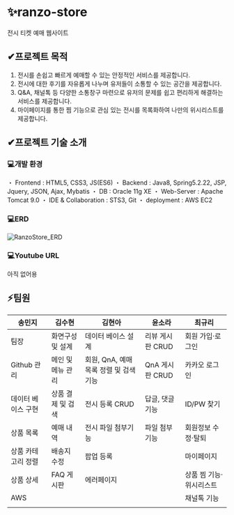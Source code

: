 # ✨ranzo-store

전시 티켓 예매 웹사이트
  
  
  
## ✔프로젝트 목적
  
1. 전시를 손쉽고 빠르게 예매할 수 있는 안정적인 서비스를 제공합니다.
2. 전시에 대한 후기를 자유롭게 나누며 유저들이 소통할 수 있는 공간을 제공합니다.
3. Q&A, 채널톡 등 다양한 소통창구 마련으로 유저의 문제를 쉽고 편리하게 해결하는 서비스를 제공합니다.
4. 마이페이지를 통한 찜 기능으로 관심 있는 전시를 목록화하여 나만의 위시리스트를 제공합니다.
  
  
  
## ✔프로젝트 기술 소개

### 💻개발 환경

・ Frontend : HTML5, CSS3, JS(ES6)
・ Backend : Java8, Spring5.2.22, JSP, Jquery, JSON, Ajax, Mybatis
・ DB : Oracle 11g XE
・ Web-Server : Apache Tomcat 9.0
・ IDE & Collaboration : STS3, Git
・ deployment : AWS EC2

### 💻ERD

![RanzoStore_ERD](https://user-images.githubusercontent.com/106068296/202441935-6b1f612e-2136-4d97-8d89-2c4582560fc7.png)

### 💻Youtube URL

아직 없어용




## ⚡팀원

|송민지            |김수현           |김현아                             |윤소라          |최규리                 |
|------------------|----------------|-----------------------------------|----------------|----------------------|
|팀장              |화면구성 및 설계 |데이터 베이스 설계                  |리뷰 게시판 CRUD|회원 가입·로그인       |
|Github 관리       |메인 및 메뉴 관리|회원, QnA, 예매 목록 정렬 및 검색기능|QnA 게시판 CRUD|카카오 로그인           |
|데이터 베이스 구현|상품 결제 및 검색 |전시 등록 CRUD                      |답글, 댓글 기능|ID/PW 찾기             |
|상품 목록         |예매 내역        |전시 파일 첨부기능                   |파일 첨부 기능 |회원정보 수정·탈퇴     |
|상품 카테고리 정렬|배송지 수정      |팝업 등록                            |               |마이페이지            |
|상품 상세         |FAQ 게시판      |에러페이지                           |                |상품 찜 기능·위시리스트|
|AWS              |                |                                     |                |채널톡 기능           |
|                 |                |                                     |                |                     |







